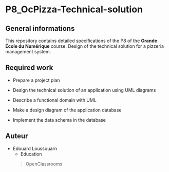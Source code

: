 # P8_OcPizza-Technical-solution

## General informations
This repository contains detailed specifications of the P8 of the **Grande École du Numérique** course.
Design of the technical solution for a pizzeria management system.

## Required work

* Prepare a project plan

* Design the technical solution of an application using UML diagrams

* Describe a functional domain with UML

* Make a design diagram of the application database

* Implement the data schema in the database

## Auteur
* Edouard Loussouarn
  * Education
  > OpenClassrooms
